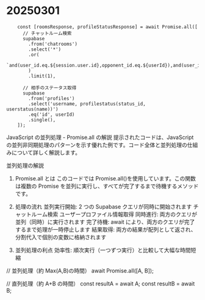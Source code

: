 # 20250301

        const [roomsResponse, profileStatusResponse] = await Promise.all([
          // チャットルーム検索
          supabase
            .from('chatrooms')
            .select('*')
            .or(
              `and(user_id.eq.${session.user.id},opponent_id.eq.${userId}),and(user_id.eq.${userId},opponent_id.eq.${session.user.id})`
            )
            .limit(1),

          // 相手のステータス取得
          supabase
            .from('profiles')
            .select('username, profilestatus(status_id, userstatus(name))')
            .eq('id', userId)
            .single(),
        ]);

JavaScript の並列処理 - Promise.all の解説
提示されたコードは、JavaScript の並列非同期処理のパターンを示す優れた例です。コード全体と並列処理の仕組みについて詳しく解説します。

並列処理の解説

1. Promise.all とは
   このコードでは Promise.all()を使用しています。この関数は複数の Promise を並列に実行し、すべてが完了するまで待機するメソッドです。
2. 処理の流れ
   並列実行開始: 2 つの Supabase クエリが同時に開始されます
   チャットルーム検索
   ユーザープロファイル情報取得
   同時進行: 両方のクエリが並列（同時）に実行されます
   完了待機: await により、両方のクエリが完了するまで処理が一時停止します
   結果取得: 両方の結果が配列として返され、分割代入で個別の変数に格納されます

3. 並列処理の利点
   効率性: 順次実行（一つずつ実行）と比較して大幅な時間短縮

// 並列処理（約 Max(A,B)の時間）
await Promise.all([A, B]);

// 直列処理（約 A+B の時間）
const resultA = await A;
const resultB = await B;
